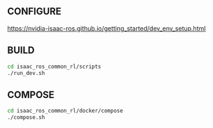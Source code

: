 ## CONFIGURE
https://nvidia-isaac-ros.github.io/getting_started/dev_env_setup.html

## BUILD
```bash
cd isaac_ros_common_rl/scripts
./run_dev.sh
```

## COMPOSE
```bash
cd isaac_ros_common_rl/docker/compose
./compose.sh
```
